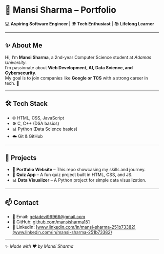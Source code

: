 # 🚀 Mansi Sharma – Portfolio  

💻 **Aspiring Software Engineer** | 🌍 **Tech Enthusiast** | 📚 **Lifelong Learner**

---

## ✨ About Me  
Hi, I’m **Mansi Sharma**, a 2nd-year Computer Science student at *Adamas University*.  
I’m passionate about **Web Development, AI, Data Science, and Cybersecurity**.  
My goal is to join companies like **Google or TCS** with a strong career in tech. 🌟  

---

## 🛠 Tech Stack  
- 🌐 HTML, CSS, JavaScript  
- ⚙️ C, C++ (DSA basics)  
- 📊 Python (Data Science basics)  
- ☁️ Git & GitHub  

---

## 📂 Projects  
- 🌟 **Portfolio Website** – This repo showcasing my skills and journey.  
- 📝 **Quiz App** – A fun quiz project built in HTML, CSS, and JS.  
- 📊 **Data Visualizer** – A Python project for simple data visualization.  

---

## 📫 Contact  
- 💌 Email: [getadevi99966@gmail.com](mailto:getadevi99966@gmail.com)  
- 🔗 GitHub: [github.com/mansisharma151](https://github.com/mansisharma151)  
- 💼 LinkedIn: [www.linkedin.com/in/mansi-sharma-251b73382](www.linkedin.com/in/mansi-sharma-251b73382)  

---

✨ *Made with ❤️ by Mansi Sharma*  
